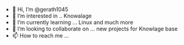 - 👋 Hi, I’m @gerath1045
- 👀 I’m interested in .. Knowalage 
- 🌱 I’m currently learning ... Linux and much more
- 💞️ I’m looking to collaborate on ... new projects for Knowlage base 
- 📫 How to reach me ...

<!---
gerath1045/gerath1045 is a ✨ special ✨ repository because its `README.md` (this file) appears on your GitHub profile.
You can click the Preview link to take a look at your changes.
--->

